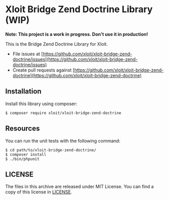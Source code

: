 # Xloit Bridge Zend Doctrine Library (WIP)

**Note: This project is a work in progress. Don't use it in production!**

This is the Bridge Zend Doctrine Library for Xloit.

- File issues at [https://github.com/xloit/xloit-bridge-zend-doctrine/issues](https://github.com/xloit/xloit-bridge-zend-doctrine/issues)
- Create pull requests against [https://github.com/xloit/xloit-bridge-zend-doctrine](https://github.com/xloit/xloit-bridge-zend-doctrine)

## Installation

Install this library using composer:

```
$ composer require xloit/xloit-bridge-zend-doctrine
```

## Resources

You can run the unit tests with the following command:

```
$ cd path/to/xloit-bridge-zend-doctrine/
$ composer install
$ ./bin/phpunit
```

## LICENSE

The files in this archive are released under MIT License.
You can find a copy of this license in [LICENSE](LICENSE).
